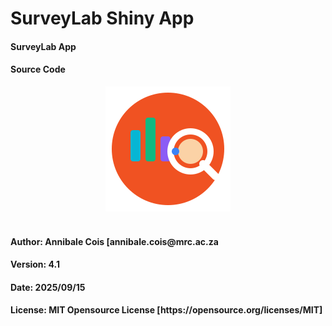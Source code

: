 # SurveyLab Shiny App
<h4>SurveyLab App</h4>
<h4>Source Code</h4> 

<div align="center">
  <img height="400" src="www/img/logo.svg" style = "height: 200px;"/>
</div>
<br/>
<h4>Author: Annibale Cois [annibale.cois@mrc.ac.za</h4> 
<h4>Version: 4.1</h4> 
<h4>Date: 2025/09/15</h4> 
<h4>License: MIT Opensource License [https://opensource.org/licenses/MIT]</h4>  